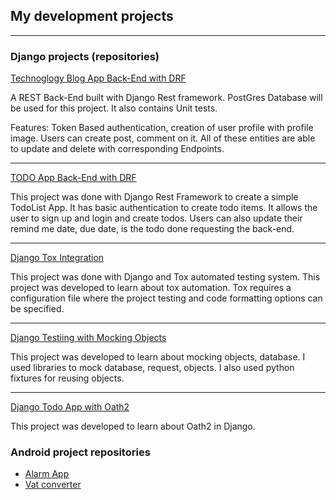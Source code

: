 ## My development projects

---

### Django projects (repositories)

[Technoglogy Blog App Back-End with DRF](https://github.com/sajib-4414/BlogApp-BackEnd)

A REST Back-End built with Django Rest framework. PostGres Database will be used for this project. It also contains Unit tests.

Features: Token Based authentication, creation of user profile with profile image. Users can create post, comment on it. All of these entities are able to update
and delete with corresponding Endpoints.

---
[TODO App Back-End with DRF](https://github.com/sajib-4414/DRF-TodoList)

This project was done with Django Rest Framework to create a simple TodoList App. It has basic authentication to create todo items. It allows the user to sign up and login and create todos. Users can also update their remind me date, due date, is the todo done requesting the back-end.

---
[Django Tox Integration](https://github.com/sajib-4414/tox-learning-introduction)

This project was done with Django and Tox automated testing
system. This project was developed to learn about tox
automation. Tox requires a configuration file 
where the project testing and code formatting options can be specified.

---
[Django Testiing with Mocking Objects](https://github.com/sajib-4414/django-tests-mocking-objects-demo)

This project was developed to learn about mocking objects, database.
I used libraries to mock database, request, objects. I also used python fixtures for reusing objects.

---
[Django Todo App with Oath2](https://github.com/sajib-4414/django-todo-oauth2)

This project was developed to learn about Oath2 in Django.

### Android project repositories

- [Alarm App](https://github.com/sajib-4414/AlarmApp2)
- [Vat converter](https://github.com/sajib-4414/VatConverter)


